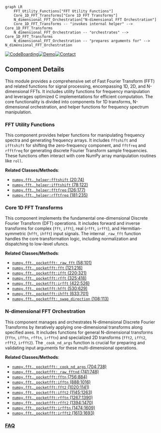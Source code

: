 ```mermaid
graph LR
    FFT_Utility_Functions["FFT Utility Functions"]
    Core_1D_FFT_Transforms["Core 1D FFT Transforms"]
    N_dimensional_FFT_Orchestration["N-dimensional FFT Orchestration"]
    Core_1D_FFT_Transforms -- "invokes internal helper" --> Core_1D_FFT_Transforms
    N_dimensional_FFT_Orchestration -- "orchestrates" --> Core_1D_FFT_Transforms
    N_dimensional_FFT_Orchestration -- "prepares arguments for" --> N_dimensional_FFT_Orchestration
```
[![CodeBoarding](https://img.shields.io/badge/Generated%20by-CodeBoarding-9cf?style=flat-square)](https://github.com/CodeBoarding/CodeBoarding)[![Demo](https://img.shields.io/badge/Try%20our-Demo-blue?style=flat-square)](https://www.codeboarding.org/demo)[![Contact](https://img.shields.io/badge/Contact%20us%20-%20contact@codeboarding.org-lightgrey?style=flat-square)](mailto:contact@codeboarding.org)

## Component Details

This module provides a comprehensive set of Fast Fourier Transform (FFT) and related functions for signal processing, encompassing 1D, 2D, and N-dimensional FFTs. It includes utility functions for frequency manipulation and leverages optimized C implementations for efficient computation. The core functionality is divided into components for 1D transforms, N-dimensional orchestration, and helper functions for frequency spectrum manipulation.

### FFT Utility Functions
This component provides helper functions for manipulating frequency spectra and generating frequency arrays. It includes `fftshift` and `ifftshift` for shifting the zero-frequency component, and `fftfreq` and `rfftfreq` for generating discrete Fourier Transform sample frequencies. These functions often interact with core NumPy array manipulation routines like `roll`.


**Related Classes/Methods**:

- <a href="https://github.com/numpy/numpy/blob/master/numpy/fft/_helper.py#L20-L74" target="_blank" rel="noopener noreferrer">`numpy.fft._helper:fftshift` (20:74)</a>
- <a href="https://github.com/numpy/numpy/blob/master/numpy/fft/_helper.py#L78-L122" target="_blank" rel="noopener noreferrer">`numpy.fft._helper:ifftshift` (78:122)</a>
- <a href="https://github.com/numpy/numpy/blob/master/numpy/fft/_helper.py#L126-L177" target="_blank" rel="noopener noreferrer">`numpy.fft._helper:fftfreq` (126:177)</a>
- <a href="https://github.com/numpy/numpy/blob/master/numpy/fft/_helper.py#L181-L235" target="_blank" rel="noopener noreferrer">`numpy.fft._helper:rfftfreq` (181:235)</a>


### Core 1D FFT Transforms
This component implements the fundamental one-dimensional Discrete Fourier Transform (DFT) operations. It includes forward and inverse transforms for complex (`fft`, `ifft`), real (`rfft`, `irfft`), and Hermitian-symmetric (`hfft`, `ihfft`) input signals. The internal `_raw_fft` function handles the core transformation logic, including normalization and dispatching to low-level ufuncs.


**Related Classes/Methods**:

- <a href="https://github.com/numpy/numpy/blob/master/numpy/fft/_pocketfft.py#L58-L101" target="_blank" rel="noopener noreferrer">`numpy.fft._pocketfft:_raw_fft` (58:101)</a>
- <a href="https://github.com/numpy/numpy/blob/master/numpy/fft/_pocketfft.py#L121-L216" target="_blank" rel="noopener noreferrer">`numpy.fft._pocketfft:fft` (121:216)</a>
- <a href="https://github.com/numpy/numpy/blob/master/numpy/fft/_pocketfft.py#L220-L321" target="_blank" rel="noopener noreferrer">`numpy.fft._pocketfft:ifft` (220:321)</a>
- <a href="https://github.com/numpy/numpy/blob/master/numpy/fft/_pocketfft.py#L325-L418" target="_blank" rel="noopener noreferrer">`numpy.fft._pocketfft:rfft` (325:418)</a>
- <a href="https://github.com/numpy/numpy/blob/master/numpy/fft/_pocketfft.py#L422-L526" target="_blank" rel="noopener noreferrer">`numpy.fft._pocketfft:irfft` (422:526)</a>
- <a href="https://github.com/numpy/numpy/blob/master/numpy/fft/_pocketfft.py#L530-L629" target="_blank" rel="noopener noreferrer">`numpy.fft._pocketfft:hfft` (530:629)</a>
- <a href="https://github.com/numpy/numpy/blob/master/numpy/fft/_pocketfft.py#L633-L701" target="_blank" rel="noopener noreferrer">`numpy.fft._pocketfft:ihfft` (633:701)</a>
- <a href="https://github.com/numpy/numpy/blob/master/numpy/fft/_pocketfft.py#L108-L113" target="_blank" rel="noopener noreferrer">`numpy.fft._pocketfft:_swap_direction` (108:113)</a>


### N-dimensional FFT Orchestration
This component manages and orchestrates N-dimensional Discrete Fourier Transforms by iteratively applying one-dimensional transforms along specified axes. It includes functions for general N-dimensional transforms (`fftn`, `ifftn`, `rfftn`, `irfftn`) and specialized 2D transforms (`fft2`, `ifft2`, `rfft2`, `irfft2`). The `_cook_nd_args` function is crucial for preparing and validating input arguments for these multi-dimensional operations.


**Related Classes/Methods**:

- <a href="https://github.com/numpy/numpy/blob/master/numpy/fft/_pocketfft.py#L704-L738" target="_blank" rel="noopener noreferrer">`numpy.fft._pocketfft:_cook_nd_args` (704:738)</a>
- <a href="https://github.com/numpy/numpy/blob/master/numpy/fft/_pocketfft.py#L741-L748" target="_blank" rel="noopener noreferrer">`numpy.fft._pocketfft:_raw_fftnd` (741:748)</a>
- <a href="https://github.com/numpy/numpy/blob/master/numpy/fft/_pocketfft.py#L756-L884" target="_blank" rel="noopener noreferrer">`numpy.fft._pocketfft:fftn` (756:884)</a>
- <a href="https://github.com/numpy/numpy/blob/master/numpy/fft/_pocketfft.py#L888-L1016" target="_blank" rel="noopener noreferrer">`numpy.fft._pocketfft:ifftn` (888:1016)</a>
- <a href="https://github.com/numpy/numpy/blob/master/numpy/fft/_pocketfft.py#L1020-L1141" target="_blank" rel="noopener noreferrer">`numpy.fft._pocketfft:fft2` (1020:1141)</a>
- <a href="https://github.com/numpy/numpy/blob/master/numpy/fft/_pocketfft.py#L1145-L1263" target="_blank" rel="noopener noreferrer">`numpy.fft._pocketfft:ifft2` (1145:1263)</a>
- <a href="https://github.com/numpy/numpy/blob/master/numpy/fft/_pocketfft.py#L1267-L1390" target="_blank" rel="noopener noreferrer">`numpy.fft._pocketfft:rfftn` (1267:1390)</a>
- <a href="https://github.com/numpy/numpy/blob/master/numpy/fft/_pocketfft.py#L1394-L1470" target="_blank" rel="noopener noreferrer">`numpy.fft._pocketfft:rfft2` (1394:1470)</a>
- <a href="https://github.com/numpy/numpy/blob/master/numpy/fft/_pocketfft.py#L1474-L1609" target="_blank" rel="noopener noreferrer">`numpy.fft._pocketfft:irfftn` (1474:1609)</a>
- <a href="https://github.com/numpy/numpy/blob/master/numpy/fft/_pocketfft.py#L1613-L1693" target="_blank" rel="noopener noreferrer">`numpy.fft._pocketfft:irfft2` (1613:1693)</a>




### [FAQ](https://github.com/CodeBoarding/GeneratedOnBoardings/tree/main?tab=readme-ov-file#faq)